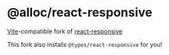 # @alloc/react-responsive

[Vite]-compatible fork of [react-responsive](https://www.npmjs.com/package/react-responsive)

[Vite]: https://www.npmjs.com/package/vite

This fork also installs `@types/react-responsive` for you!
